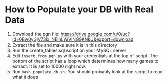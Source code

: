 # How to Populate your DB with Real Data

1. Download the pgn file: https://drive.google.com/u/0/uc?id=0Bw0y3jV73lx_NElnLWVlNG9KNkU&export=download
2. Extract the file and make sure it is in this directory
3. Run the create_tables.sql script on your MySQL server
4. Edit `insert_from_pgn.py` with your credentials at the top of script. The bottom of the script has a loop
which determines how many games to extract. It is set to 10000 right now.
5. Run `bash populate_db.sh`. You should probably look at the script to read what it does
